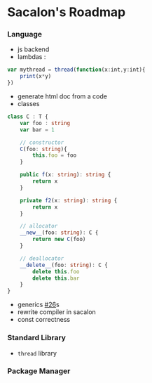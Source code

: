 # Sacalon's Roadmap 

### Language
- js backend
- lambdas :
```typescript
var mythread = thread(function(x:int,y:int){
    print(x*y)
})
```
- generate html doc from a code
- classes
```typescript
class C : T {
    var foo : string
    var bar = 1

    // constructor
    C(foo: string){
        this.foo = foo
    }

    public f(x: string): string {
        return x
    }

    private f2(x: string): string {
        return x
    }

    // allocator
    __new__(foo: string): C {
        return new C(foo)
    }

    // deallocator
    __delete__(foo: string): C {
        delete this.foo
        delete this.bar
    }
}
```
- generics [#26](https://github.com/sacalon-lang/sacalon/issues/26)s
- rewrite compiler in sacalon 
- const correctness

### Standard Library
- `thread` library

### Package Manager
